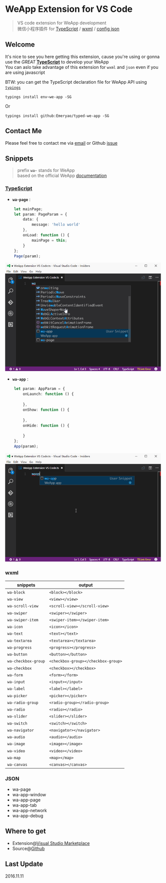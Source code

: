 # WeApp Extension for VS Code
> VS code extension for WeApp development  
> 微信小程序插件 for [TypeScript](#typescript) / [wxml](#wxml) / [config json](#json)

## Welcome
It's nice to see you here getting this extension, cause you're using or gonna use the *GREAT* **[TypeScript](http://www.typescriptlang.org)** to develop your WeApp  
You can aslo take advantage of this extension for `wxml` and `json` even if you are using javascript

BTW: you can get the TypeScript declaration file for WeApp API using [`typings`](https://github.com/typings/typings)  

```batch
typings install env~we-app -SG
```
Or  

```batch
typings install github:Emeryao/typed-we-app -SG
```

## Contact Me
Please feel free to contact me via [email](mailto:luyao1206@live.cn) or Github [issue](https://github.com/Emeryao/we-app-vscode/issues)

## Snippets
> prefix **`wa-`** stands for WeApp  
> based on the official WeApp [documentation](https://mp.weixin.qq.com/debug/wxadoc/dev/index.html)

### [TypeScript](http://www.typescriptlang.org/)
* **`wa-page`** :
```typescript
    let mainPage;
    let param: PageParam = {
        data: {
            message: 'hello world'
        },
        onLoad: function () {
            mainPage = this;
        }
    };
    Page(param);
```
 ![wa-page](images/wa-page.gif)

* **`wa-app`** :
```typescript
    let param: AppParam = {
        onLaunch: function () {

        },
        onShow: function () {

        },
        onHide: function () {

        }
    };
    App(param);
```
 ![wa-app](images/wa-app.gif)

### wxml

|snippets|output|
|--------|--------|
|`wa-block`|`<block></block>`|
|`wa-view`|`<view></view>`|
|`wa-scroll-view`|`<scroll-view></scroll-view>`|
|`wa-swiper`|`<swiper></swiper>`|
|`wa-swiper-item`|`<swiper-item></swiper-item>`|
|`wa-icon`|`<icon></icon>`|
|`wa-text`|`<text></text>`|
|`wa-textarea`|`<textarea></textarea>`|
|`wa-progress`|`<progress></progress>`|
|`wa-button`|`<button></button>`|
|`wa-checkbox-group`|`<checkbox-group></checkbox-group>`|
|`wa-checkbox`|`<checkbox></checkbox>`|
|`wa-form`|`<form></form>`|
|`wa-input`|`<input></input>`|
|`wa-label`|`<label></label>`|
|`wa-picker`|`<picker></picker>`|
|`wa-radio-group`|`<radio-group></radio-group>`|
|`wa-radio`|`<radio></radio>`|
|`wa-slider`|`<slider></slider>`|
|`wa-switch`|`<switch></switch>`|
|`wa-navigator`|`<navigator></navigator>`|
|`wa-audio`|`<audio></audio>`|
|`wa-image`|`<image></image>`|
|`wa-video`|`<video></video>`|
|`wa-map`|`<map></map>`|
|`wa-canvas`|`<canvas></canvas>`|

### JSON  

* wa-page
* wa-app-window
* wa-app-page
* wa-app-tab
* wa-app-network
* wa-app-debug

## Where to get

* Extension@[Visual Studio Marketplace](https://marketplace.visualstudio.com/items?itemName=emeryao.we-app-vscode)
* Source@[Github](https://github.com/Emeryao/we-app-vscode)

## Last Update
2016.11.11
